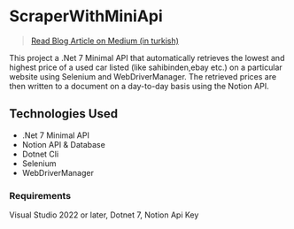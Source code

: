 # ScraperWithMiniApi

> [Read Blog Article on Medium (in turkish)]()

This project a .Net 7 Minimal API that automatically retrieves the lowest and highest price of a used car listed (like sahibinden,ebay etc.) on a particular website using Selenium and WebDriverManager. The retrieved prices are then written to a document on a day-to-day basis using the Notion API. 

## Technologies Used
* .Net 7 Minimal API
* Notion API & Database
* Dotnet Cli
* Selenium
* WebDriverManager

### Requirements
Visual Studio 2022 or later, Dotnet 7, Notion Api Key

